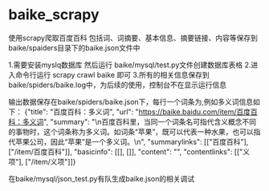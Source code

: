 # baike_scrapy
使用scrapy爬取百度百科
包括词、词摘要、基本信息、摘要链接、内容等保存到baike/spaiders目录下的baike.json文件中


1.需要安装myslq数据库 然后运行 baike/mysql/test.py文件创建数据库表格
2.进入命令行运行 scrapy crawl baike 即可
3.所有的相关信息保存到baike/spiders/baike.log中，为后续的使用，控制台不在显示运行信息

输出数据保存在baike/spiders/baike.json下，每行一个词条为,例如多义词信息如下：
{"title": "百度百科：多义词", "url": "https://baike.baidu.com/item/百度百科：多义词", "summary": "\n百度百科里，当同一个词条名可指代含义概念不同的事物时，这个词条称为多义词。如词条“苹果”，既可以代表一种水果，也可以指代苹果公司，因此“苹果”是一个多义词。\n", "summarylinks": [["百度百科"], ["/item/百度百科"]], "basicinfo": [[], []], "content": "", "contentlinks": [["义项"], ["/item/义项"]]}

在baike/mysql/json_test.py有队生成baike.json的相关调试
